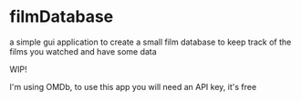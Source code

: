 # filmDatabase
a simple gui application to create a small film database to keep track of the films you watched and have some data

WIP!

I'm using OMDb, to use this app you will need an API key, it's free 
